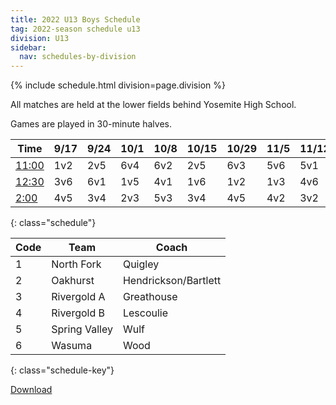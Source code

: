 ```yaml
---
title: 2022 U13 Boys Schedule
tag: 2022-season schedule u13
division: U13
sidebar:
  nav: schedules-by-division
---
```


{% include schedule.html division=page.division %}

All matches are held at the lower fields behind Yosemite High School.

Games are played in 30-minute halves.

| Time        | 9/17  | 9/24  | 10/1  | 10/8  | 10/15 | 10/29 | 11/5  | 11/12 | 11/19
|-------------|-------|-------|-------|-------|-------|-------|-------|-------|-------
| <u>11:00</u>| 1v2   | 2v5   | 6v4   | 6v2   | 2v5   | 6v3   | 5v6   | 5v1   | 1v4
| <u>12:30</u>| 3v6   | 6v1   | 1v5   | 4v1   | 1v6   | 1v2   | 1v3   | 4v6   | 2v6
| <u>2:00</u> | 4v5   | 3v4   | 2v3   | 5v3   | 3v4   | 4v5   | 4v2   | 3v2   | 3v5
{: class="schedule"}


| Code      | Team          | Coach                         
|-----------|---------------|---------------
| 1         | North Fork    | Quigley
| 2         | Oakhurst      | Hendrickson/Bartlett
| 3         | Rivergold A   | Greathouse
| 4         | Rivergold B   | Lescoulie
| 5         | Spring Valley | Wulf
| 6         | Wasuma        | Wood
{: class="schedule-key"}


[Download](/schedules/2022/MAYSL-2022-U13-boys.pdf)
